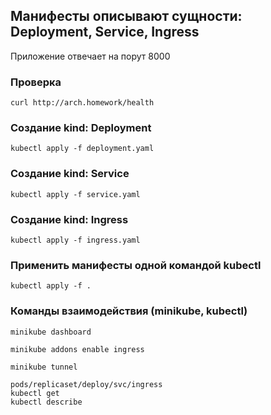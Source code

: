## Манифесты описывают сущности: Deployment, Service, Ingress

Приложение отвечает на порут 8000 

### Проверка 
````
curl http://arch.homework/health
````

### Создание kind: Deployment
````
kubectl apply -f deployment.yaml
````

### Создание kind: Service
````
kubectl apply -f service.yaml
````

### Создание kind: Ingress
````
kubectl apply -f ingress.yaml
````

### Применить манифесты одной командой kubectl
````
kubectl apply -f .
````

### Команды взаимодействия (minikube, kubectl)
````
minikube dashboard

minikube addons enable ingress

minikube tunnel

pods/replicaset/deploy/svc/ingress
kubectl get 
kubectl describe 
````